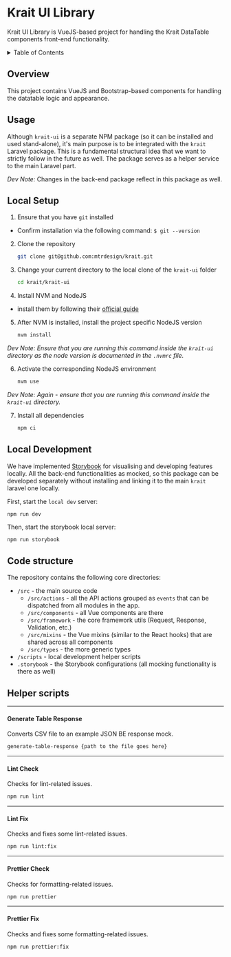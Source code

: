 # Krait UI Library

Krait UI Library is VueJS-based project for handling the Krait DataTable components
front-end functionality.

<details>
   <summary>Table of Contents</summary>
    <ol>
      <li>
         <a href="#overview">Overview</a>
      </li>
       <li>
         <a href="#usage">Usage</a>
      </li>
       <li>
         <a href="#local-setup">Local setup</a>
      </li>
      <li>
         <a href="#local-development">Local development</a>
      </li>
      <li>
         <a href="#code-structure">Code structure</a>
      </li>
      <li>
         <a href="#helper-scripts">Helper scripts</a>
      </li>
   </ol>
</details>

## Overview

This project contains VueJS and Bootstrap-based components for handling the datatable
logic and appearance.


## Usage

Although `krait-ui` is a separate NPM package (so it can be installed and used stand-alone),
it's main purpose is to be integrated with the `krait` Laravel package. This is a fundamental
structural idea that we want to strictly follow in the future as well. The package serves as a
helper service to the main Laravel part.

_Dev Note:_ Changes in the back-end package reflect in this package as well.

## Local Setup

1. Ensure that you have `git` installed
- Confirm installation via the following command: `$ git --version`

2. Clone the repository

   ```sh
   git clone git@github.com:mtrdesign/krait.git
   ```

3. Change your current directory to the local clone of the `krait-ui` folder

   ```sh
   cd krait/krait-ui
   ```

4. Install NVM and NodeJS
- install them by following their [official guide](https://nodejs.org/en/download/package-manager)

5. After NVM is installed, install the project specific NodeJS version

   ```sh
   nvm install
   ```

_Dev Note: Ensure that you are running this command inside the `krait-ui` directory as
the node version is documented in the `.nvmrc` file._

6. Activate the corresponding NodeJS environment
    ```bash
    nvm use
    ```

_Dev Note: Again - ensure that you are running this command inside the `krait-ui` directory._

7. Install all dependencies
    ```bash
    npm ci
    ```


## Local Development

We have implemented [Storybook](https://storybook.js.org) for visualising and developing features
locally. All the back-end functionalities as mocked, so this package can be developed separately
without installing and linking it to the main `krait` laravel one locally.

First, start the `local dev` server:
```sh
npm run dev
```

Then, start the storybook local server:
```shell
npm run storybook
```

## Code structure
The repository contains the following core directories:

* `/src` - the main source code
  * `/src/actions` - all the API actions grouped as `events` that can
be dispatched from all modules in the app.
  * `/src/components` - all Vue components are there
  * `/src/framework` - the core framework utils (Request, Response, Validation, etc.)
  * `/src/mixins` - the Vue mixins (similar to the React hooks) that are shared across all components
  * `/src/types` - the more generic types
* `/scripts` - local development helper scripts
* `.storybook` - the Storybook configurations (all mocking functionality is there as well)

## Helper scripts

------
#### Generate Table Response
Converts CSV file to an example JSON BE response mock.

```sh
generate-table-response {path to the file goes here}
```

------
#### Lint Check
Checks for lint-related issues.

```sh
npm run lint
```

------
#### Lint Fix
Checks and fixes some lint-related issues.

```sh
npm run lint:fix
```

------
#### Prettier Check
Checks for formatting-related issues.

```sh
npm run prettier
```

------
#### Prettier Fix
Checks and fixes some formatting-related issues.

```sh
npm run prettier:fix
```
